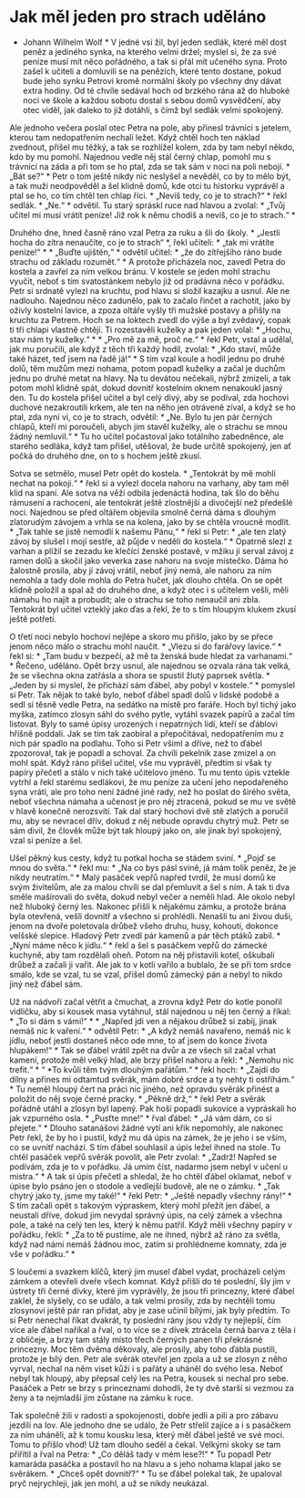 # Jak měl jeden pro strach uděláno
* Johann Wilhelm Wolf *
V jedné vsi žil, byl jeden sedlák, které měl dost peněz a jediného synka, na kterého velmi držel; myslel si, že za své peníze musí mít něco pořádného, a tak si přál mít učeného syna. Proto zašel k učiteli a domluvili se na penězích, které tento dostane, pokud bude jeho synku Petrovi kromě normální školy po všechny dny dávat extra hodiny. Od té chvíle sedával hoch od brzkého rána až do hluboké noci ve škole a každou sobotu dostal s sebou domů vysvědčení, aby otec viděl, jak daleko to již dotáhli, s čímž byl sedlák velmi spokojený.

Ale jednoho večera poslal otec Petra na pole, aby přinesl trávnici s jetelem, kterou tam nedopatřením nechali ležet. Když chtěl hoch ten náklad zvednout, přišel mu těžký, a tak se rozhlížel kolem, zda by tam nebyl někdo, kdo by mu pomohl. Najednou vedle něj stál černý chlap, pomohl mu s trávnicí na záda a při tom se ho ptal, zda se tak sám v noci na poli nebojí. * „Bát se?“ * Petr o tom ještě nikdy nic neslyšel a nevěděl, co by to mělo být, a tak muži neodpověděl a šel klidně domů, kde otci tu historku vyprávěl a ptal se ho, co tím chtěl ten chlap říci. * „Nevíš tedy, co je to strach?“ * řekl sedlák. * „Ne.“ * odvětil. Tu starý spráskl ruce nad hlavou a zvolal: * „Tvůj učitel mi musí vrátit peníze! Již rok k němu chodíš a nevíš, co je to strach.“ *

Druhého dne, hned časně ráno vzal Petra za ruku a šli do školy. * „Jestli hocha do zítra nenaučíte, co je to strach“ *, řekl učiteli: * „tak mi vrátíte peníze!“ * * „Buďte ujištěn,“ * odvětil učitel: * „že do zítřejšího ráno bude strachu od základu rozumět.“ * A protože přicházela noc, zavedl Petra do kostela a zavřel za ním velkou bránu. V kostele se jeden mohl strachu vyučit, neboť s tím svatostánkem nebylo již od pradávna něco v pořádku. Petr si srdnatě vylezl na kruchtu, pod hlavu si složil kazajku a usnul. Ale ne nadlouho. Najednou něco zadunělo, pak to začalo řinčet a rachotit, jako by oživly kostelní lavice, a zpoza oltáře vyšly tři mužské postavy a přišly na kruchtu za Petrem. Hoch se na loktech zvedl do výše a byl zvědavý, copak ti tři chlapi vlastně chtějí. Ti rozestavěli kuželky a pak jeden volal: * „Hochu, stav nám ty kuželky.“ * * „Pro mě za mě, proč ne.“ * řekl Petr, vstal a udělal, jak mu poručili, ale když z těch tři každý hodil, zvolal: * „Kdo staví, může také házet, teď jsem na řadě já!“ * S tím vzal koule a hodil jednu po druhé dolů, těm mužům mezi nohama, potom popadl kuželky a začal je duchům jednu po druhé metat na hlavy. Na tu devátou nečekali, nýbrž zmizeli, a tak potom mohl klidně spát, dokud dovnitř kostelním oknem nenakoukl jasný den. Tu do kostela přišel učitel a byl celý divý, aby se podíval, zda hochovi duchové nezakroutili krkem, ale ten na něho jen otráveně zíval, a když se ho ptal, zda nyní ví, co je to strach, odvětil: * „Ne. Bylo tu jen pár černých chlapů, kteří mi poroučeli, abych jim stavěl kuželky, ale o strachu se mnou žádný nemluvil.“ * Tu ho učitel počastoval jako totálního zabedněnce, ale starého sedláka, když tam přišel, utěšoval, že bude určitě spokojený, jen ať počká do druhého dne, on to s hochem ještě zkusí.

Sotva se setmělo, musel Petr opět do kostela. * „Tentokrát by mě mohli nechat na pokoji.“ * řekl si a vylezl docela nahoru na varhany, aby tam měl klid na spaní. Ale sotva na věži odbila jedenáctá hodina, tak šlo do běhu rámusení a rachocení, ale tentokrát ještě zlostnější a divočejší než předešlé noci. Najednou se před oltářem objevila smolně černá dáma s dlouhým zlatorudým závojem a vrhla se na kolena, jako by se chtěla vroucně modlit. * „Tak tahle se jistě nemodlí k našemu Pánu,“ * řekl si Petr: * „ale ten zlatý závoj by slušel i mojí sestře, až půjde v neděli do kostela.“ * Opatrně slezl z varhan a plížil se zezadu ke klečící ženské postavě, v mžiku jí serval závoj z ramen dolů a skočil jako veverka zase nahoru na svoje místečko. Dáma ho žalostně prosila, aby jí závoj vrátil, neboť jiný nemá, ale nahoru za ním nemohla a tady dole mohla do Petra hučet, jak dlouho chtěla. On se opět klidně položil a spal až do druhého dne, a když otec i s učitelem vešli, měli námahu ho najít a probudit; ale o strachu se toho nenaučil ani zbla. Tentokrát byl učitel vzteklý jako ďas a řekl, že to s tím hloupým klukem zkusí ještě potřetí.

O třetí noci nebylo hochovi nejlépe a skoro mu přišlo, jako by se přece jenom něco málo o strachu mohl naučit. * „Vlezu si do farářovy lavice.“ * řekl si: * „Tam budu v bezpečí, až mě ta ženská bude hledat za varhanami.“ * Řečeno, uděláno. Opět brzy usnul, ale najednou se ozvala rána tak velká, že se všechna okna zatřásla a shora se spustil žlutý paprsek světla. * „Jeden by si myslel, že přichází sám ďábel, aby pobyl v kostele.“ * pomyslel si Petr. Tak nějak to také bylo, neboť ďábel spadl dolů v lidské podobě a sedl si těsně vedle Petra, na sedátko na místě pro faráře. Hoch byl tichý jako myška, zatímco zlosyn sáhl do svého pytle, vytáhl svazek papírů a začal tím listovat. Byly to samé úpisy urozených i nepatrných lidí, kteří se ďáblovi hříšně poddali. Jak se tím tak zaobíral a přepočítával, nedopatřením mu z nich pár spadlo na podlahu. Toho si Petr všiml a dříve, než to ďábel zpozoroval, tak je popadl a schoval. Za chvíli pekelník zase zmizel a on mohl spát. Když ráno přišel učitel, vše mu vyprávěl, předtím si však ty papíry přečetl a stálo v nich také učitelovo jméno. Tu mu tento úpis vztekle vytrhl a řekl starému sedlákovi, že mu peníze za učení jeho nepodařeného syna vrátí, ale pro toho není žádné jiné rady, než ho poslat do širého světa, neboť všechna námaha a učenost je pro něj ztracená, pokud se mu ve světě v hlavě konečně nerozsvítí. Tak dal starý hochovi dvě stě zlatých a poručil mu, aby se nevracel dřív, dokud z něj nebude opravdu chytrý muž. Petr se sám divil, že člověk může být tak hloupý jako on, ale jinak byl spokojený, vzal si peníze a šel.

Ušel pěkný kus cesty, když tu potkal hocha se stádem sviní. * „Pojď se mnou do světa.“ * řekl mu: * „Na co bys pásl svině, já mám tolik peněz, že je nikdy neutratím.“ * Malý pasáček vepřů napřed tvrdil, že musí domů ke svým živitelům, ale za malou chvíli se dal přemluvit a šel s ním. A tak ti dva směle mašírovali do světa, dokud nebyl večer a neměli hlad. Ale okolo nebyl než hluboký černý les. Nakonec přišli k nějakému zámku, a protože brána byla otevřená, vešli dovnitř a všechno si prohlédli. Nenašli tu ani živou duši, jenom na dvoře poletovala drůbež všeho druhu, husy, kohouti, dokonce velšské slepice. Hladový Petr zvedl pár kamenů a pár těch ptáků zabil. * „Nyní máme něco k jídlu.“ * řekl a šel s pasáčkem vepřů do zámecké kuchyně, aby tam rozdělali oheň. Potom na něj přistavili kotel, oškubali drůbež a začali ji vařit. Ale jak to v kotli vařilo a bublalo, že se při tom srdce smálo, kde se vzal, tu se vzal, přišel domů zámecký pán a nebyl to nikdo jiný než ďábel sám.

Už na nádvoří začal větřit a čmuchat, a zrovna když Petr do kotle ponořil vidličku, aby si kousek masa vytáhnul, stál najednou u něj ten černý a říkal: * „To si dám s vámi!“ * * „Napřed jdi ven a nějakou drůbež si zabij, jinak nemáš nic k vaření.“ * odvětil Petr: * „A když nemáš navařeno, nemáš nic k jídlu, neboť jestli dostaneš něco ode mne, to ať jsem do konce života hlupákem!“ * Tak se ďábel vrátil zpět na dvůr a ze všech sil začal vrhat kamení, protože měl velký hlad, ale brzy přišel nahoru a řekl: * „Nemohu nic trefit.“ * “ *To kvůli těm tvým dlouhým pařátům.“ * řekl hoch: * „Zajdi do dílny a přines mi odtamtud svěrák, mám dobré srdce a ty nehty ti ostříhám.“ * Tu neměl hloupý čert na práci nic jiného, než opravdu svěrák přinést a položit do něj svoje černé pracky. * „Pěkně drž,“ * řekl Petr a svěrák pořádně utáhl a zlosyn byl lapený. Pak hoši popadli sukovice a vypráskali ho jak vzpurného osla. * „Pusťte mne!“ * řval ďábel: * „Já vám dám, co si přejete.“ * Dlouho satanášovi žádné vytí ani křik nepomohly, ale nakonec Petr řekl, že by ho i pustil, když mu dá úpis na zámek, že je jeho i se vším, co se uvnitř nachází. S tím ďábel souhlasil a úpis ležel ihned na stole. Tu chtěl pasáček vepřů svěrák povolit, ale Petr zvolal: * „Zadrž! Napřed se podívám, zda je to v pořádku. Já umím číst, nadarmo jsem nebyl v učení u mistra.“ * A tak si úpis přečetl a shledal, že ho chtěl ďábel oklamat, neboť v úpise bylo psáno jen o stodole a vedlejší budově, ale ne o zámku. * „Tak chytrý jako ty, jsme my také!“ * řekl Petr: * „Ještě nepadly všechny rány!“ * S tím začali opět s takovým výpraskem, který mohl přežít jen ďábel, a neustali dříve, dokud jim nevydal správný úpis, na celý zámek a všechna pole, a také na celý ten les, který k němu patřil. Když měli všechny papíry v pořádku, řekli: * „Za to tě pustíme, ale ne ihned, nýbrž až ráno za světla, když nad námi nemáš žádnou moc, zatím si prohlédneme komnaty, zda je vše v pořádku.“ *

S loučemi a svazkem klíčů, který jim musel ďábel vydat, procházeli celým zámkem a otevřeli dveře všech komnat. Když přišli do té poslední, šly jim v ústrety tři černé dívky, které jim vyprávěly, že jsou tři princezny, které ďábel zaklel, že slyšely, co se událo, a tak velmi prosily, zda by nechtěli tomu zlosynovi ještě pár ran přidat, aby je zase učinil bílými, jak byly předtím. To si Petr nenechal říkat dvakrát, ty poslední rány jsou vždy ty nejlepší, čím více ale ďábel naříkal a řval, o to více se z dívek ztrácela černá barva z těla i z obličeje, a brzy tam stály místo třech černých panen tři překrásné princezny. Moc těm dvěma děkovaly, ale prosily, aby toho ďábla pustili, protože je bílý den. Petr ale svěrák otevřel jen zpola a už se zlosyn z něho vyrval, nechal na něm viset kůži i s pařáty a uháněl do svého lesa. Neboť nebyl tak hloupý, aby přepsal celý les na Petra, kousek si nechal pro sebe. Pasáček a Petr se brzy s princeznami dohodli, že ty dvě starší si vezmou za ženy a ta nejmladší jim zůstane na zámku k ruce.

Tak společně žili v radosti a spokojenosti, dobře jedli a pili a pro zábavu jezdili na lov. Ale jednoho dne se událo, že Petr střelil zajíce a i s pasáčkem za ním uháněli, až k tomu kousku lesa, který měl ďábel ještě ve své moci. Tomu to přišlo vhod! Už tam dlouho seděl a čekal. Velkými skoky se tam přiřítil a řval na Petra: * „Co děláš tady v mém lese?!“ * Tu popadl Petr kamaráda pasáčka a postavil ho na hlavu a s jeho nohama klapal jako se svěrákem. * „Chceš opět dovnitř?“ * Tu se ďábel polekal tak, že upaloval pryč nejrychleji, jak jen mohl, a už se nikdy neukázal.
